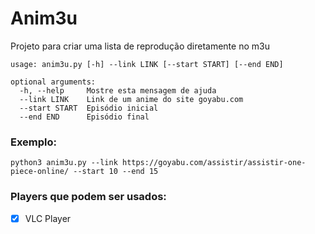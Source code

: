 # Anim3u
Projeto para criar uma lista de reprodução diretamente no m3u

    usage: anim3u.py [-h] --link LINK [--start START] [--end END]

    optional arguments:
      -h, --help     Mostre esta mensagem de ajuda
      --link LINK    Link de um anime do site goyabu.com
      --start START  Episódio inicial
      --end END      Episódio final
      
### Exemplo:
    python3 anim3u.py --link https://goyabu.com/assistir/assistir-one-piece-online/ --start 10 --end 15

### Players que podem ser usados:
- [x] VLC Player
